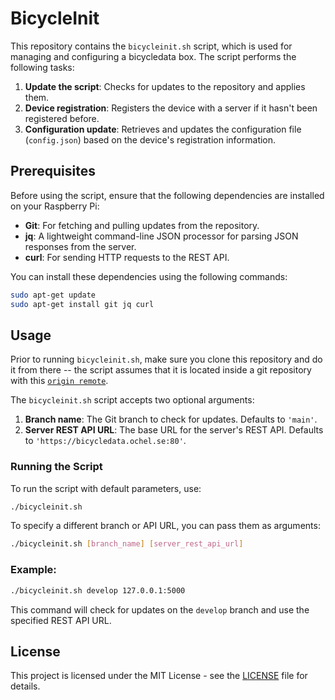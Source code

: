 # BicycleInit

This repository contains the `bicycleinit.sh` script, which is used
for managing and configuring a bicycledata box. The script performs
the following tasks:

1. **Update the script**: Checks for updates to the repository and
   applies them.
2. **Device registration**: Registers the device with a server if it
   hasn't been registered before.
3. **Configuration update**: Retrieves and updates the configuration
   file (`config.json`) based on the device's registration
   information.

## Prerequisites

Before using the script, ensure that the following dependencies are
installed on your Raspberry Pi:

- **Git**: For fetching and pulling updates from the repository.
- **jq**: A lightweight command-line JSON processor for parsing JSON
  responses from the server.
- **curl**: For sending HTTP requests to the REST API.

You can install these dependencies using the following commands:

```bash
sudo apt-get update
sudo apt-get install git jq curl
```

## Usage

Prior to running `bicycleinit.sh`, make sure you clone this repository
and do it from there -- the script assumes that it is located inside a git
repository with this [`origin remote`](https://github.com/bicycledata/bicycleinit.git).

The `bicycleinit.sh` script accepts two optional arguments:

1. **Branch name**: The Git branch to check for updates. Defaults to
   `'main'`.
2. **Server REST API URL**: The base URL for the server's REST API.
   Defaults to `'https://bicycledata.ochel.se:80'`.

### Running the Script

To run the script with default parameters, use:

```bash
./bicycleinit.sh
```

To specify a different branch or API URL, you can pass them as arguments:

```bash
./bicycleinit.sh [branch_name] [server_rest_api_url]
```

### Example:

```bash
./bicycleinit.sh develop 127.0.0.1:5000
```

This command will check for updates on the `develop` branch and use the specified REST API URL.

## License

This project is licensed under the MIT License - see the [LICENSE](LICENSE) file for details.

